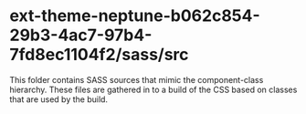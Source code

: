 # ext-theme-neptune-b062c854-29b3-4ac7-97b4-7fd8ec1104f2/sass/src

This folder contains SASS sources that mimic the component-class hierarchy. These files
are gathered in to a build of the CSS based on classes that are used by the build.
